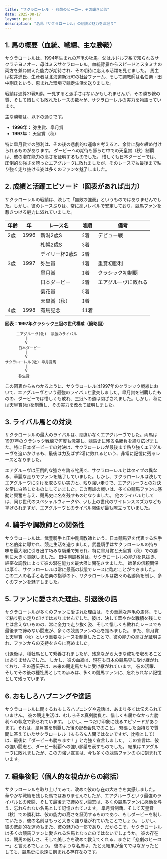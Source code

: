```yaml
---
title: "サクラローレル - 悲劇のヒーロー、その輝きと影"
date: 2025-08-17
layout: post
description: "名馬『サクラローレル』の伝説と魅力を深堀り"
---
```


## 1. 馬の概要（血統、戦績、主な勝鞍）

サクラローレルは、1994年生まれの芦毛の牡馬。父はルドルフ系で知られるサクラチヨノオー、母はミスサクラローレル。血統背景からスピードとスタミナの両方を兼ね備えた能力が期待され、その期待に応える活躍を見せました。  馬主は桜井進氏、生産者は北海道新冠町の社台ファーム、そして調教師は名伯楽・田中剛氏という、恵まれた環境で競走生活を送りました。

戦績は通算21戦8勝。一見すると派手さはないかもしれませんが、その勝ち鞍の質、そして惜しくも敗れたレースの数々が、サクラローレルの実力を物語っています。

主な勝鞍は、以下の通りです。

* **1996年：** 弥生賞、皐月賞
* **1997年：** 天皇賞（秋）

特に皐月賞での勝利は、その後の悲劇的な運命を考えると、余計に胸を締め付けられるものがあります。  ダービーへの期待も膨らむ中での天皇賞（秋）制覇は、彼の潜在能力の高さを証明するものでした。  惜しくも日本ダービーでは、圧倒的な強さを誇ったエアグルーヴに敗れましたが、そのレースでも最後まで粘り強く走り抜ける姿は多くのファンを魅了しました。


## 2. 成績と活躍エピソード（図表があれば出力）

サクラローレルの戦績は、決して「無敗の強豪」というものではありませんでした。しかし、彼のレースぶりは、常に高いレベルで安定しており、競馬ファンを惹きつける魅力に溢れていました。

| 年齢 | 年 | レース名 | 着順 | 備考 |
|---|---|---|---|---|
| 2歳 | 1996 | 新潟2歳S | 2着 | デビュー戦 |
|  |  |  札幌2歳S | 3着 |  |
|  |  |  デイリー杯2歳S | 2着 |  |
| 3歳 | 1997 | 弥生賞 | 1着 | 重賞初勝利 |
|  |  |  皐月賞 | 1着 | クラシック初制覇 |
|  |  |  日本ダービー | 2着 | エアグルーヴに敗れる |
|  |  |  菊花賞 | 5着 |  |
|  |  |  天皇賞（秋） | 1着 |  |
| 4歳 | 1998 | 有馬記念 | 11着 |  |


**図表：1997年クラシック三冠の世代構成（簡略図）**

```
     エアグルーヴ(牝)  最強のライバル
         |
         V
      日本ダービー
         |
         V
サクラローレル(牡) 皐月賞馬
         |
         V
      弥生賞
```

この図表からもわかるように、サクラローレルは1997年のクラシック戦線において、エアグルーヴという最強のライバルと激突しました。皐月賞を制覇したものの、ダービーでは惜しくも敗れ、三冠への道は閉ざされました。しかし、秋には天皇賞(秋)を制覇し、その実力を改めて証明しました。


## 3. ライバル馬との対決

サクラローレルの最大のライバルは、間違いなくエアグルーヴでした。両馬は1997年のクラシック戦線で何度も激突し、競馬史に残る名勝負を繰り広げました。特に日本ダービーでの対決は、サクラローレルが最後まで粘り強くエアグルーヴを追いかけるも、最後は力及ばず2着に敗れるという、非常に記憶に残るレースとなりました。

エアグルーヴは圧倒的な強さを誇る牝馬で、サクラローレルとはタイプの異なる、華麗な走りでファンを魅了していました。しかし、サクラローレルは決してエアグルーヴに引けを取らない実力と、粘り強い走りで、エアグルーヴとの対決を常に白熱したものにしていました。この両雄の戦いは、多くの競馬ファンに感動と興奮を与え、競馬史に名を残すものとなりました。  他のライバルとしては、同じ世代のスペシャルウィークや、少し上の世代のサイレンススズカなども挙げられますが、エアグルーヴとのライバル関係が最も際立っていました。


## 4. 騎手や調教師との関係性

サクラローレルは、武豊騎手と田中剛調教師という、日本競馬界を代表する名手と名伯楽に導かれ、競走生活を送りました。武豊騎手はサクラローレルの持ち味を最大限に引き出す巧みな騎乗で知られ、特に皐月賞と天皇賞（秋）での勝利に大きく貢献しました。  田中剛調教師は、サクラローレルの能力を見抜き、綿密な調教によって彼の潜在能力を最大限に開花させました。  師弟の信頼関係は厚く、サクラローレルは常に最高の状態でレースに臨むことができました。  この二人の名手と名伯楽の指導の下、サクラローレルは数々の名勝負を制し、多くのファンを魅了しました。


## 5. ファンに愛された理由、引退後の話

サクラローレルが多くのファンに愛された理由は、その華麗な芦毛の馬体、そして粘り強い走りだけではありませんでした。彼は、決して華やかな戦績を残したとは言えないものの、常に全力で走り抜く姿、そして惜しくも敗れたレースでも最後まで諦めない闘志が、多くの競馬ファンの心を掴みました。  また、皐月賞と天皇賞（秋）という重要なレースを制覇したことで、彼の能力の高さが証明され、ファンからの支持をさらに高めました。

引退後は、種牡馬として繋養されましたが、残念ながら大きな成功を収めることはありませんでした。  しかし、彼の血統は、現在も日本の競馬界に受け継がれており、その遺伝子は、未来の競走馬たちに受け継がれています。  彼の活躍、そしてその後の種牡馬としての歩みは、多くの競馬ファンに、忘れられない記憶として残っています。


## 6. おもしろハプニングや逸話

サクラローレルに関するおもしろハプニングや逸話は、あまり多くは伝えられていません。  彼の競走生活は、むしろその真剣勝負と、惜しくも届かなかった勝利への執念で彩られています。  しかし、一つだけ印象に残るエピソードがあります。それは、皐月賞を制覇した後の記者会見でのこと。  緊張した面持ちで質問に答えていたサクラローレル（もちろん人間ではないですが、比喩として）は、最後に「ダービーも勝ちます！」と力強く宣言しました。  この宣言は、彼の強い闘志と、ダービー制覇への強い願望を表すものでした。  結果はエアグルーヴに敗れましたが、この力強い宣言は、今も多くの競馬ファンの心に刻まれています。


## 7. 編集後記（個人的な視点からの総括）

サクラローレルを取り上げてみて、改めて彼の存在の大きさを実感しました。  華やかな戦績を残した馬ではありませんでしたが、エアグルーヴという最強のライバルとの死闘、そして最後まで諦めない闘志は、多くの競馬ファンに感動を与え、忘れられない名馬として記憶されています。  皐月賞制覇、そして天皇賞（秋）での勝利は、彼の能力の高さを証明するものであり、もしダービーを制していたら、彼の名前はもっと大きく語り継がれていたことでしょう。  しかし、彼の悲劇的な運命もまた、彼の魅力の一部であり、だからこそ、サクラローレルは多くの競馬ファンに愛される名馬となったのではないでしょうか。  彼の存在は、競馬の厳しさ、そして美しさを改めて教えてくれる、まさに「悲劇のヒーロー」と言えるでしょう。  彼のような名馬は、たとえ結果が全てではなかったとしても、競馬史に永遠に刻まれる存在なのです。
